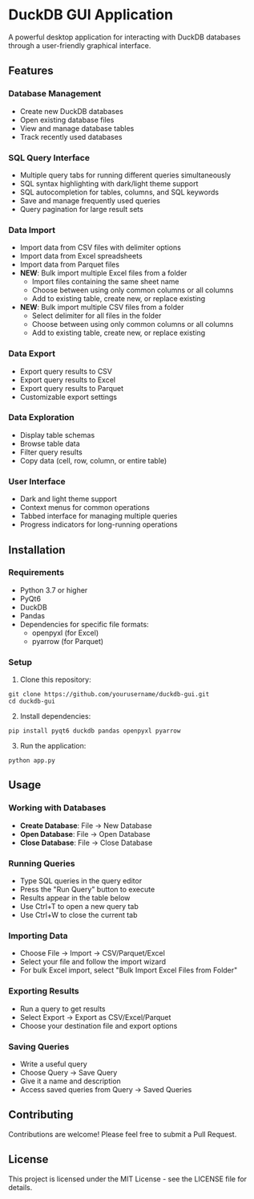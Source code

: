 # DuckDB GUI Application

A powerful desktop application for interacting with DuckDB databases through a user-friendly graphical interface.

## Features

### Database Management
- Create new DuckDB databases
- Open existing database files
- View and manage database tables
- Track recently used databases

### SQL Query Interface
- Multiple query tabs for running different queries simultaneously
- SQL syntax highlighting with dark/light theme support
- SQL autocompletion for tables, columns, and SQL keywords
- Save and manage frequently used queries
- Query pagination for large result sets

### Data Import
- Import data from CSV files with delimiter options
- Import data from Excel spreadsheets
- Import data from Parquet files
- **NEW**: Bulk import multiple Excel files from a folder
  - Import files containing the same sheet name
  - Choose between using only common columns or all columns
  - Add to existing table, create new, or replace existing
- **NEW**: Bulk import multiple CSV files from a folder
  - Select delimiter for all files in the folder
  - Choose between using only common columns or all columns
  - Add to existing table, create new, or replace existing

### Data Export
- Export query results to CSV
- Export query results to Excel
- Export query results to Parquet
- Customizable export settings

### Data Exploration
- Display table schemas
- Browse table data
- Filter query results
- Copy data (cell, row, column, or entire table)

### User Interface
- Dark and light theme support
- Context menus for common operations
- Tabbed interface for managing multiple queries
- Progress indicators for long-running operations

## Installation

### Requirements
- Python 3.7 or higher
- PyQt6
- DuckDB
- Pandas
- Dependencies for specific file formats:
  - openpyxl (for Excel)
  - pyarrow (for Parquet)

### Setup

1. Clone this repository:
```
git clone https://github.com/yourusername/duckdb-gui.git
cd duckdb-gui
```

2. Install dependencies:
```
pip install pyqt6 duckdb pandas openpyxl pyarrow
```

3. Run the application:
```
python app.py
```

## Usage

### Working with Databases
- **Create Database**: File → New Database
- **Open Database**: File → Open Database
- **Close Database**: File → Close Database

### Running Queries
- Type SQL queries in the query editor
- Press the "Run Query" button to execute
- Results appear in the table below
- Use Ctrl+T to open a new query tab
- Use Ctrl+W to close the current tab

### Importing Data
- Choose File → Import → CSV/Parquet/Excel
- Select your file and follow the import wizard
- For bulk Excel import, select "Bulk Import Excel Files from Folder"

### Exporting Results
- Run a query to get results
- Select Export → Export as CSV/Excel/Parquet
- Choose your destination file and export options

### Saving Queries
- Write a useful query
- Choose Query → Save Query
- Give it a name and description
- Access saved queries from Query → Saved Queries

## Contributing

Contributions are welcome! Please feel free to submit a Pull Request.

## License

This project is licensed under the MIT License - see the LICENSE file for details. 